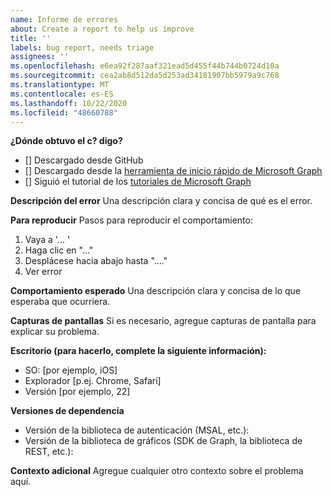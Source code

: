 ```yaml
---
name: Informe de errores
about: Create a report to help us improve
title: ''
labels: bug report, needs triage
assignees: ''
ms.openlocfilehash: e6ea92f287aaf321ead5d455f44b744b0724d10a
ms.sourcegitcommit: cea2ab8d512da5d253ad34181907bb5979a9c768
ms.translationtype: MT
ms.contentlocale: es-ES
ms.lasthandoff: 10/22/2020
ms.locfileid: "48660788"
---
```

**¿Dónde obtuvo el c? digo?**
- [] Descargado desde GitHub
- [] Descargado desde la [herramienta de inicio rápido de Microsoft Graph](https://developer.microsoft.com/graph/quick-start)
- [] Siguió el tutorial de los [tutoriales de Microsoft Graph](https://docs.microsoft.com/graph/tutorials)

**Descripción del error** Una descripción clara y concisa de qué es el error.

**Para reproducir** Pasos para reproducir el comportamiento:
1. Vaya a '... '
2. Haga clic en "..."
3. Desplácese hacia abajo hasta "...."
4. Ver error

**Comportamiento esperado** Una descripción clara y concisa de lo que esperaba que ocurriera.

**Capturas de pantallas** Si es necesario, agregue capturas de pantalla para explicar su problema.

**Escritorio (para hacerlo, complete la siguiente información):**
 - SO: [por ejemplo, iOS]
 - Explorador [p.ej. Chrome, Safari]
 - Versión [por ejemplo, 22]

**Versiones de dependencia**
 - Versión de la biblioteca de autenticación (MSAL, etc.):
 - Versión de la biblioteca de gráficos (SDK de Graph, la biblioteca de REST, etc.):  

**Contexto adicional** Agregue cualquier otro contexto sobre el problema aquí.
